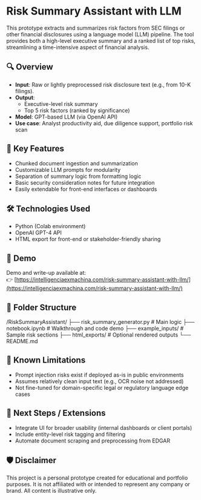 # Risk Summary Assistant with LLM

This prototype extracts and summarizes risk factors from SEC filings or other financial disclosures using a language model (LLM) pipeline. The tool provides both a high-level executive summary and a ranked list of top risks, streamlining a time-intensive aspect of financial analysis.

## 🔍 Overview

- **Input**: Raw or lightly preprocessed risk disclosure text (e.g., from 10-K filings).
- **Output**: 
  - Executive-level risk summary
  - Top 5 risk factors (ranked by significance)
- **Model**: GPT-based LLM (via OpenAI API)
- **Use case**: Analyst productivity aid, due diligence support, portfolio risk scan

## 🧠 Key Features

- Chunked document ingestion and summarization
- Customizable LLM prompts for modularity
- Separation of summary logic from formatting logic
- Basic security consideration notes for future integration
- Easily extendable for front-end interfaces or dashboards

## 🛠 Technologies Used

- Python (Colab environment)
- OpenAI GPT-4 API
- HTML export for front-end or stakeholder-friendly sharing

## 🧪 Demo

Demo and write-up available at:  
👉 [https://intelligenciaexmachina.com/risk-summary-assistant-with-llm/](https://intelligenciaexmachina.com/risk-summary-assistant-with-llm/)

## 🧱 Folder Structure

/RiskSummaryAssistant/
├── risk_summary_generator.py # Main logic
├── notebook.ipynb # Walkthrough and code demo
├── example_inputs/ # Sample risk sections
├── html_exports/ # Optional rendered outputs
└── README.md

## 🚧 Known Limitations

- Prompt injection risks exist if deployed as-is in public environments
- Assumes relatively clean input text (e.g., OCR noise not addressed)
- Not fine-tuned for domain-specific legal or regulatory language edge cases

## 📌 Next Steps / Extensions

- Integrate UI for broader usability (internal dashboards or client portals)
- Include entity-level risk tagging and filtering
- Automate document scraping and preprocessing from EDGAR

## 🛡 Disclaimer

This project is a personal prototype created for educational and portfolio purposes. It is not affiliated with or intended to represent any company or brand. All content is illustrative only.
